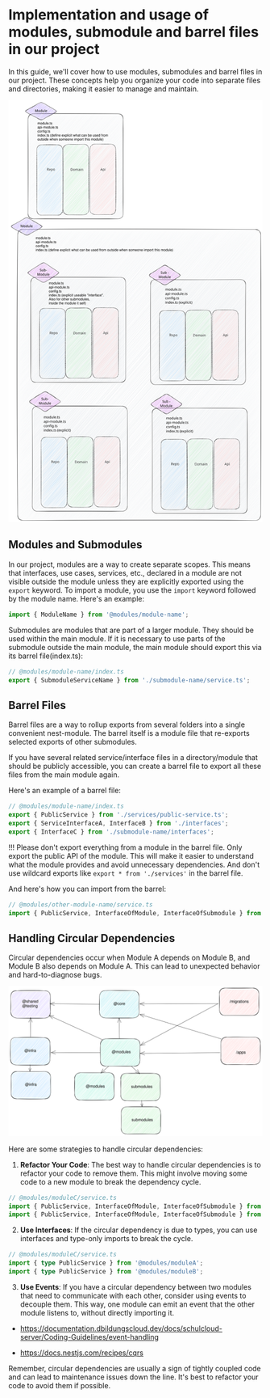 # Implementation and usage of modules, submodule and barrel files in our project

In this guide, we'll cover how to use modules, submodules and barrel files in our project. These concepts help you organize your code into separate files and directories, making it easier to manage and maintain.

![Module Structure](./../img/Modules-SubModules_background.svg)

## Modules and Submodules

In our project, modules are a way to create separate scopes. This means that interfaces, use cases, services, etc., declared in a module are not visible outside the module unless they are explicitly exported using the `export` keyword. To import a module, you use the `import` keyword followed by the module name. Here's an example:

```typescript
import { ModuleName } from '@modules/module-name';
```

Submodules are modules that are part of a larger module. They should be used within the main module. If it is necessary to use parts of the submodule outside the main module, the main module should export this via its barrel file(index.ts):

```typescript
// @modules/module-name/index.ts
export { SubmoduleServiceName } from './submodule-name/service.ts';
```

## Barrel Files

Barrel files are a way to rollup exports from several folders into a single convenient nest-module. The barrel itself is a module file that re-exports selected exports of other submodules.

If you have several related service/interface files in a directory/module that should be publicly accessible, you can create a barrel file to export all these files from the main module again.

Here's an example of a barrel file:

```typescript
// @modules/module-name/index.ts
export { PublicService } from './services/public-service.ts';
export { ServiceInterfaceA, InterfaceB } from './interfaces';
export { InterfaceC } from './submodule-name/interfaces';
```

!!! Please don't export everything from a module in the barrel file. Only export the public API of the module. This will make it easier to understand what the module provides and avoid unnecessary dependencies. And don't use wildcard exports like `export * from './services'` in the barrel file.

And here's how you can import from the barrel:

```typescript
// @modules/other-module-name/service.ts
import { PublicService, InterfaceOfModule, InterfaceOfSubmodule } from '@modules/module-name';
```

## Handling Circular Dependencies

Circular dependencies occur when Module A depends on Module B, and Module B also depends on Module A. This can lead to unexpected behavior and hard-to-diagnose bugs.

![Module Structure](./../img/server_area_dependency_v3.svg)

Here are some strategies to handle circular dependencies:

1. **Refactor Your Code**: The best way to handle circular dependencies is to refactor your code to remove them. This might involve moving some code to a new module to break the dependency cycle.

```typescript
// @modules/moduleC/service.ts
import { PublicService, InterfaceOfModule, InterfaceOfSubmodule } from '@modules/moduleA';
import { PublicService, InterfaceOfModule, InterfaceOfSubmodule } from '@modules/moduleB';
```

2. **Use Interfaces**: If the circular dependency is due to types, you can use interfaces and type-only imports to break the cycle.

```typescript
// @modules/moduleC/service.ts
import { type PublicService } from '@modules/moduleA';
import { type PublicService } from '@modules/moduleB';
```

3. **Use Events**: If you have a circular dependency between two modules that need to communicate with each other, consider using events to decouple them. This way, one module can emit an event that the other module listens to, without directly importing it.

- <https://documentation.dbildungscloud.dev/docs/schulcloud-server/Coding-Guidelines/event-handling>

- <https://docs.nestjs.com/recipes/cqrs>

Remember, circular dependencies are usually a sign of tightly coupled code and can lead to maintenance issues down the line. It's best to refactor your code to avoid them if possible.
